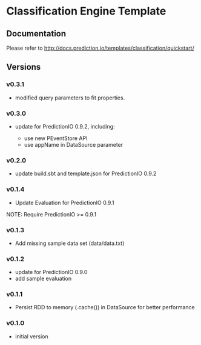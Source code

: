 # Classification Engine Template

## Documentation

Please refer to http://docs.prediction.io/templates/classification/quickstart/

## Versions

### v0.3.1

- modified query parameters to fit properties.

### v0.3.0

- update for PredictionIO 0.9.2, including:

  - use new PEventStore API
  - use appName in DataSource parameter

### v0.2.0

- update build.sbt and template.json for PredictionIO 0.9.2

### v0.1.4

- Update Evaluation for PredictionIO 0.9.1

NOTE: Require PredictionIO >= 0.9.1

### v0.1.3

- Add missing sample data set (data/data.txt)

### v0.1.2

- update for PredictionIO 0.9.0
- add sample evaluation

### v0.1.1

- Persist RDD to memory (.cache()) in DataSource for better performance

### v0.1.0

- initial version
